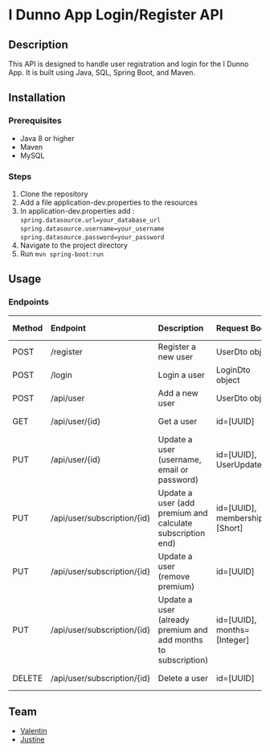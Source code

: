 # I Dunno App Login/Register API

## Description
This API is designed to handle user registration and login for the I Dunno App. It is built using Java, SQL, Spring Boot, and Maven.

## Installation

### Prerequisites
- Java 8 or higher
- Maven
- MySQL

### Steps
1. Clone the repository
2. Add a file application-dev.properties to the resources
3. In application-dev.properties add :
    `spring.datasource.url=your_database_url`
    `spring.datasource.username=your_username`
    `spring.datasource.password=your_password`
4. Navigate to the project directory
5. Run `mvn spring-boot:run`

## Usage

### Endpoints

| Method | Endpoint                    | Description                                                    | Request Body                    | Response Body |
|:-------|:----------------------------|:---------------------------------------------------------------|:--------------------------------|:--------------|
| POST   | /register                   | Register a new user                                            | UserDto object                  | Login info    |
| POST   | /login                      | Login a user                                                   | LoginDto object                 | Login info    |
| POST   | /api/user                   | Add a new user                                                 | UserDto object                  | User created  |
| GET    | /api/user/{id}              | Get a user                                                     | id=[UUID]                       | User object   |
| PUT    | /api/user/{id}              | Update a user (username, email or password)                    | id=[UUID], UserUpdateDto        | User updated  |
| PUT    | /api/user/subscription/{id} | Update a user (add premium and calculate subscription end)     | id=[UUID], membershipId=[Short] | User updated  |
| PUT    | /api/user/subscription/{id} | Update a user (remove premium)                                 | id=[UUID]                       | User updated  |
| PUT    | /api/user/subscription/{id} | Update a user (already premium and add months to subscription) | id=[UUID], months=[Integer]     | User updated  |
| DELETE | /api/user/subscription/{id} | Delete a user                                                  | id=[UUID]                       | User deleted  |

## Team
- [Valentin](https://github.com/Valentin-Lefort)
- [Justine](https://github.com/JustineLeleu/)
